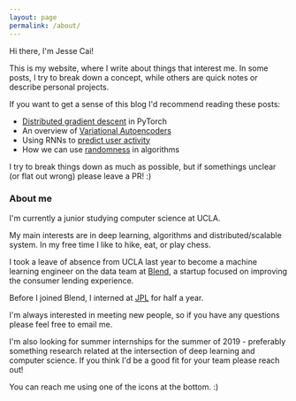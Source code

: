 ```yaml
---
layout: page
permalink: /about/
---
```


Hi there, I'm Jesse Cai!

This is my website, where I write about things that interest me. In some posts, I try to break down a concept, while others are quick notes or describe personal projects.

If you want to get a sense of this blog I'd recommend reading these posts:
* [Distributed gradient descent](/Distbelief) in PyTorch
* An overview of [Variational Autoencoders](/Variational-Autoencoders)
* Using RNNs to [predict user activity](/Predicting-User-Submission)
* How we can use [randomness](/Randomness) in algorithms

I try to break things down as much as possible, but if somethings unclear (or flat out wrong) please leave a PR! :)

### About me
I'm currently a junior studying computer science at UCLA.

My main interests are in deep learning, algorithms and distributed/scalable system. In my free time I like to hike, eat, or play chess.

I took a leave of absence from UCLA last year to become a machine learning engineer on the data team at [Blend](https://blend.com), a startup focused on improving the consumer lending experience.

Before I joined Blend, I interned at [JPL](https://www.jpl.nasa.gov/) for half a year.

I'm always interested in meeting new people, so if you have any questions please feel free to email me. 

I'm also looking for summer internships for the summer of 2019 - preferably something research related at the intersection of deep learning and computer science. If you think I'd be a good fit for your team please reach out! 

You can reach me using one of the icons at the bottom. :)
